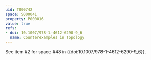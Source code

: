 ```yaml
---
uid: T000742
space: S000041
property: P000016
value: true
refs:
- doi: 10.1007/978-1-4612-6290-9_6
  name: Counterexamples in Topology
---
```


See item #2 for space #48 in {{doi:10.1007/978-1-4612-6290-9_6}}.
